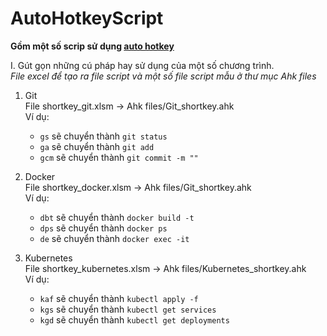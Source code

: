 # AutoHotkeyScript

**Gồm một số scrip sử dụng [auto hotkey](https://www.autohotkey.com/)**

I. Gút gọn những cú pháp hay sử dụng của một số chương trình.  
*File excel để tạo ra file script và một số file script mẫu ở thư mục Ahk files*

1. Git  
File shortkey_git.xlsm -> Ahk files/Git_shortkey.ahk  
Ví dụ:  
   - `gs` sẽ chuyển thành `git status`  
   - `ga` sẽ chuyển thành `git add `  
   - `gcm` sẽ chuyển thành `git commit -m ""`  

2. Docker  
File shortkey_docker.xlsm -> Ahk files/Git_shortkey.ahk  
Ví dụ:  
   - `dbt` sẽ chuyển thành `docker build -t `  
   - `dps` sẽ chuyển thành `docker ps`  
   - `de` sẽ chuyển thành `docker exec -it `  

3. Kubernetes  
File shortkey_kubernetes.xlsm -> Ahk files/Kubernetes_shortkey.ahk  
Ví dụ:  
   - `kaf` sẽ chuyển thành `kubectl apply -f `  
   - `kgs` sẽ chuyển thành `kubectl get services`  
   - `kgd` sẽ chuyển thành `kubectl get deployments`  
